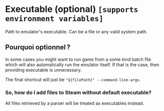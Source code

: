 # Executable (optional) `[supports environment variables]`

Path to emulator's executable. Can be a file or any valid system path.

## Pourquoi optionnel ?

In some cases you might want to run game from a some kind batch file which will also automatically run the emulator itself. If that is the case, then providing executable is unnecessary.

The final shortcut will just be `"${filePath}" --command-line-args`.

### So, how do I add files to Steam without default executable?

All files retrieved by a parser will be treated as executables instead.
